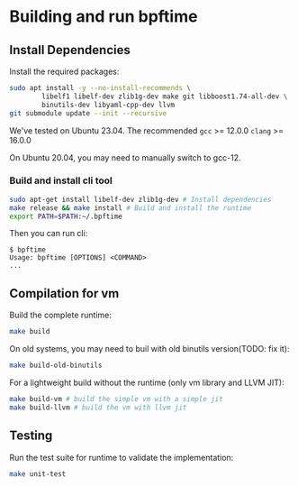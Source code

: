 # Building and run bpftime

## Install Dependencies

Install the required packages:

```bash
sudo apt install -y --no-install-recommends \
        libelf1 libelf-dev zlib1g-dev make git libboost1.74-all-dev \
        binutils-dev libyaml-cpp-dev llvm
git submodule update --init --recursive
```

We've tested on Ubuntu 23.04. The recommended `gcc` >= 12.0.0  `clang` >= 16.0.0

On Ubuntu 20.04, you may need to manually switch to gcc-12.

### Build and install cli tool

```bash
sudo apt-get install libelf-dev zlib1g-dev # Install dependencies
make release && make install # Build and install the runtime
export PATH=$PATH:~/.bpftime
```

Then you can run cli:

```console
$ bpftime
Usage: bpftime [OPTIONS] <COMMAND>
...
```

## Compilation for vm

Build the complete runtime:

```bash
make build
```

On old systems, you may need to buil with old binutils version(TODO: fix it):

```bash
make build-old-binutils
```

For a lightweight build without the runtime (only vm library and LLVM JIT):

```bash
make build-vm # build the simple vm with a simple jit
make build-llvm # build the vm with llvm jit
```

## Testing

Run the test suite for runtime to validate the implementation:

```bash
make unit-test
```
